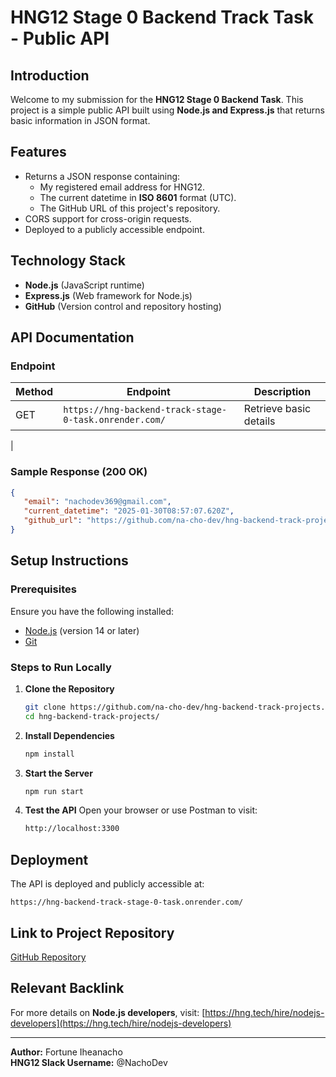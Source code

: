 # HNG12 Stage 0 Backend Track Task - Public API

## Introduction

Welcome to my submission for the **HNG12 Stage 0 Backend Task**. This project is a simple public API built using **Node.js and Express.js** that returns basic information in JSON format.

## Features

- Returns a JSON response containing:
  - My registered email address for HNG12.
  - The current datetime in **ISO 8601** format (UTC).
  - The GitHub URL of this project's repository.
- CORS support for cross-origin requests.
- Deployed to a publicly accessible endpoint.

## Technology Stack

- **Node.js** (JavaScript runtime)
- **Express.js** (Web framework for Node.js)
- **GitHub** (Version control and repository hosting)

## API Documentation

### Endpoint
| Method    | Endpoint                                               | Description            |
| ------    | ------------------------------------------------------ | ---------------------- |
| GET       | `https://hng-backend-track-stage-0-task.onrender.com/` | Retrieve basic details |
|

### Sample Response (200 OK)

```json
{
   "email": "nachodev369@gmail.com",
   "current_datetime": "2025-01-30T08:57:07.620Z",
   "github_url": "https://github.com/na-cho-dev/hng-backend-track-projects"
}
```

## Setup Instructions

### Prerequisites

Ensure you have the following installed:

- [Node.js](https://nodejs.org/) (version 14 or later)
- [Git](https://git-scm.com/)

### Steps to Run Locally

1. **Clone the Repository**
   ```sh
   git clone https://github.com/na-cho-dev/hng-backend-track-projects.git
   cd hng-backend-track-projects/
   ```
2. **Install Dependencies**
   ```sh
   npm install
   ```
3. **Start the Server**
   ```sh
   npm run start
   ```
4. **Test the API**
   Open your browser or use Postman to visit:
   ```sh
   http://localhost:3300
   ```

## Deployment

The API is deployed and publicly accessible at:

```
https://hng-backend-track-stage-0-task.onrender.com/
```

## Link to Project Repository

[GitHub Repository]("https://github.com/na-cho-dev/hng-backend-track-projects)

## Relevant Backlink

For more details on **Node.js developers**, visit:
[https://hng.tech/hire/nodejs-developers](https://hng.tech/hire/nodejs-developers)

---

**Author:** Fortune Iheanacho  
**HNG12 Slack Username:** @NachoDev
